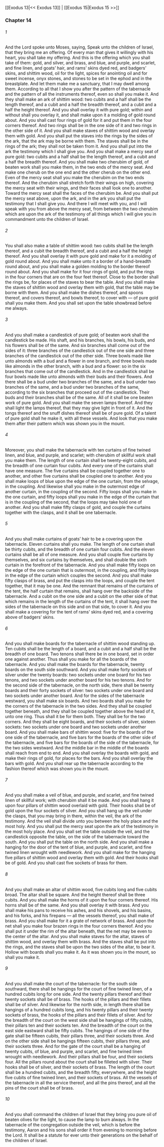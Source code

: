 [[Exodus 13|<< Exodus 13]]  |  [[Exodus 15|Exodus 15 >>]]

### Chapter 14
###### 1
And the Lord spoke unto Moses, saying, Speak unto the children of Israel, that they bring me an offering. Of every man that gives it willingly with his heart, you shall take my offering. And this is the offering which you shall take of them: gold, and silver, and brass, and blue, and purple, and scarlet, and fine linen, and goats’ hair, and rams’ skins dyed red, and badgers’ skins, and shittim wood, oil for the light, spices for anointing oil and for sweet incense, onyx stones, and stones to be set in the ephod and in the breastplate. And let them make me a sanctuary, that I may dwell among them. According to all that I show you after the pattern of the tabernacle and the pattern of all the instruments thereof, even so shall you make it. And they shall make an ark of shittim wood: two cubits and a half shall be the length thereof, and a cubit and a half the breadth thereof, and a cubit and a half the height thereof. And you shall overlay it with pure gold; within and without shall you overlay it, and shall make upon it a molding of gold round about. And you shall cast four rings of gold for it and put them in the four corners thereof. And two rings shall be in the one side of it and two rings in the other side of it. And you shall make staves of shittim wood and overlay them with gold. And you shall put the staves into the rings by the sides of the ark, that the ark may be borne with them. The staves shall be in the rings of the ark; they shall not be taken from it. And you shall put into the ark the testimony which I shall give you. And you shall make a mercy seat of pure gold: two cubits and a half shall be the length thereof, and a cubit and a half the breadth thereof. And you shall make two cherubim of gold, of beaten work shall you make them, in the two ends of the mercy seat. And make one cherub on the one end and the other cherub on the other end. Even of the mercy seat shall you make the cherubim on the two ends thereof. And the cherubim shall stretch forth their wings on high, covering the mercy seat with their wings, and their faces shall look one to another. Toward the mercy seat shall the faces of the cherubim be. And you shall put the mercy seat above, upon the ark, and in the ark you shall put the testimony that I shall give you. And there I will meet with you, and I will speak with you from above the mercy seat, from between the two cherubim which are upon the ark of the testimony of all things which I will give you in commandment unto the children of Israel.

###### 2
You shall also make a table of shittim wood: two cubits shall be the length thereof, and a cubit the breadth thereof, and a cubit and a half the height thereof. And you shall overlay it with pure gold and make for it a molding of gold round about. And you shall make unto it a border of a hand-breadth round about, and you shall make a golden molding to the border thereof round about. And you shall make for it four rings of gold, and put the rings in the four corners that are on the four feet thereof. Close to the border shall the rings be, for places of the staves to bear the table. And you shall make the staves of shittim wood and overlay them with gold, that the table may be borne with them. And you shall make the dishes thereof, and spoons thereof, and covers thereof, and bowls thereof, to cover with — of pure gold shall you make them. And you shall set upon the table showbread before me always.

###### 3
And you shall make a candlestick of pure gold; of beaten work shall the candlestick be made. His shaft, and his branches, his bowls, his buds, and his flowers shall be of the same. And six branches shall come out of the sides of it: three branches of the candlestick out of the one side and three branches of the candlestick out of the other side. Three bowls made like unto almonds with a bud and a flower in one branch, and three bowls made like almonds in the other branch, with a bud and a flower: so in the six branches that come out of the candlestick. And in the candlestick shall be four bowls made like unto almonds with their buds and their flowers. And there shall be a bud under two branches of the same, and a bud under two branches of the same, and a bud under two branches of the same, according to the six branches that proceed out of the candlestick. Their buds and their branches shall be of the same. All of it shall be one beaten work of pure gold. And you shall make the seven lamps thereof. And they shall light the lamps thereof, that they may give light in front of it. And the tongs thereof and the snuff dishes thereof shall be of pure gold. Of a talent of pure gold shall he make it, with all these vessels. And look that you make them after their pattern which was shown you in the mount.

###### 4
Moreover, you shall make the tabernacle with ten curtains of fine twined linen, and blue, and purple, and scarlet; with cherubim of skillful work shall you make them. The length of one curtain shall be twenty-eight cubits, and the breadth of one curtain four cubits. And every one of the curtains shall have one measure. The five curtains shall be coupled together one to another, and other five curtains shall be coupled one to another. And you shall make loops of blue upon the edge of the one curtain, from the selvage, in the coupling. And likewise shall you make in the outermost edge of another curtain, in the coupling of the second. Fifty loops shall you make in the one curtain, and fifty loops shall you make in the edge of the curtain that is in the coupling of the second, that the loops may take hold one of another. And you shall make fifty clasps of gold, and couple the curtains together with the clasps, and it shall be one tabernacle.

###### 5
And you shall make curtains of goats’ hair to be a covering upon the tabernacle. Eleven curtains shall you make. The length of one curtain shall be thirty cubits, and the breadth of one curtain four cubits. And the eleven curtains shall be all of one measure. And you shall couple five curtains by themselves, and six curtains by themselves, and shall double the sixth curtain in the forefront of the tabernacle. And you shall make fifty loops on the edge of the one curtain that is outermost, in the coupling, and fifty loops in the edge of the curtain which couples the second. And you shall make fifty clasps of brass, and put the clasps into the loops, and couple the tent together, that it may be one. And the remnant that remains of the curtains of the tent, the half curtain that remains, shall hang over the backside of the tabernacle. And a cubit on the one side and a cubit on the other side of that which remains in the length of the curtains of the tent, it shall hang over the sides of the tabernacle on this side and on that side, to cover it. And you shall make a covering for the tent of rams’ skins dyed red, and a covering above of badgers’ skins.

###### 6
And you shall make boards for the tabernacle of shittim wood standing up. Ten cubits shall be the length of a board, and a cubit and a half shall be the breadth of one board. Two tenons shall there be in one board, set in order one against another. Thus shall you make for all the boards of the tabernacle. And you shall make the boards for the tabernacle, twenty boards on the south side southward. And you shall make forty sockets of silver under the twenty boards: two sockets under one board for his two tenons, and two sockets under another board for his two tenons. And for the second side of the tabernacle, on the north side, there shall be twenty boards and their forty sockets of silver: two sockets under one board and two sockets under another board. And for the sides of the tabernacle westward, you shall make six boards. And two boards shall you make for the corners of the tabernacle in the two sides. And they shall be coupled together beneath, and they shall be coupled together above the head of it, unto one ring. Thus shall it be for them both. They shall be for the two corners. And they shall be eight boards, and their sockets of silver, sixteen sockets: two sockets under one board and two sockets under another board. And you shall make bars of shittim wood: five for the boards of the one side of the tabernacle, and five bars for the boards of the other side of the tabernacle, and five bars for the boards of the side of the tabernacle, for the two sides westward. And the middle bar in the middle of the boards shall reach from end to end. And you shall overlay the boards with gold, and make their rings of gold, for places for the bars. And you shall overlay the bars with gold. And you shall rear up the tabernacle according to the fashion thereof which was shown you in the mount.

###### 7
And you shall make a veil of blue, and purple, and scarlet, and fine twined linen of skillful work; with cherubim shall it be made. And you shall hang it upon four pillars of shittim wood overlaid with gold. Their hooks shall be of gold upon the four sockets of silver. And you shall hang up the veil under the clasps, that you may bring in there, within the veil, the ark of the testimony. And the veil shall divide unto you between the holy place and the most holy. And you shall put the mercy seat upon the ark of the testimony in the most holy place. And you shall set the table outside the veil, and the candlestick opposite the table, on the side of the tabernacle toward the south. And you shall put the table on the north side. And you shall make a hanging for the door of the tent of blue, and purple, and scarlet, and fine twined linen wrought with needlework. And you shall make for the hanging five pillars of shittim wood and overlay them with gold. And their hooks shall be of gold. And you shall cast five sockets of brass for them.

###### 8
And you shall make an altar of shittim wood, five cubits long and five cubits broad. The altar shall be square. And the height thereof shall be three cubits. And you shall make the horns of it upon the four corners thereof. His horns shall be of the same. And you shall overlay it with brass. And you shall make his pans to receive his ashes, and his shovels, and his basins, and his forks, and his firepans — all the vessels thereof, you shall make of brass. And you shall make for it a grate of network of brass. And upon the net shall you make four brazen rings in the four corners thereof. And you shall put it under the rim of the altar beneath, that the net may be even to the center of the altar. And you shall make staves for the altar, staves of shittim wood, and overlay them with brass. And the staves shall be put into the rings, and the staves shall be upon the two sides of the altar, to bear it. Hollow with boards shall you make it. As it was shown you in the mount, so shall you make it.

###### 9
And you shall make the court of the tabernacle: for the south side southward, there shall be hangings for the court of fine twined linen, of a hundred cubits long for one side. And the twenty pillars thereof and their twenty sockets shall be of brass. The hooks of the pillars and their fillets shall be of silver. And likewise for the north side, in length there shall be hangings of a hundred cubits long, and his twenty pillars and their twenty sockets of brass, the hooks of the pillars and their fillets of silver. And for the breadth of the court on the west side shall be hangings of fifty cubits, their pillars ten and their sockets ten. And the breadth of the court on the east side eastward shall be fifty cubits. The hangings of one side of the gate shall be fifteen cubits, their pillars three, and their sockets three. And on the other side shall be hangings fifteen cubits, their pillars three, and their sockets three. And for the gate of the court shall be a hanging of twenty cubits, of blue, and purple, and scarlet, and fine twined linen wrought with needlework. And their pillars shall be four, and their sockets four. All the pillars round about the court shall be filleted with silver. Their hooks shall be of silver, and their sockets of brass. The length of the court shall be a hundred cubits, and the breadth fifty, everywhere, and the height five cubits of fine twined linen, and their sockets of brass. All the vessels of the tabernacle in all the service thereof, and all the pins thereof, and all the pins of the court shall be of brass.

###### 10
And you shall command the children of Israel that they bring you pure oil of beaten olives for the light, to cause the lamp to burn always. In the tabernacle of the congregation outside the veil, which is before the testimony, Aaron and his sons shall order it from evening to morning before the Lord. It shall be a statute for ever unto their generations on the behalf of the children of Israel.